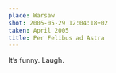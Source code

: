 ```yaml
---
place: Warsaw
shot: 2005-05-29 12:04:18+02
taken: April 2005
title: Per Felibus ad Astra
---
```


It’s funny. Laugh.
